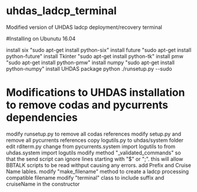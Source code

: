 # uhdas_ladcp_terminal
Modified version of UHDAS ladcp deployment/recovery terminal

#Installing on Ubunutu 16.04


install six 
"sudo apt-get install python-six"
install future 
"sudo apt-get install python-future"
install Tkinter 
"sudo apt-get install python-tk" 
install pmw 
"sudo apt-get install python-pmw" 
install numpy 
"sudo apt-get install python-numpy"
install UHDAS package
python ./runsetup.py --sudo



# Modifications to UHDAS installation to remove codas and pycurrents dependencies 
modify runsetup.py to remove all codas references
modify setup.py and remove all pycurrents references
copy logutils.py to uhdas/system folder
edit rditerm.py
    change from pycurrents.system import logutils to from uhdas.system import logutils
    modify method "_validated_commands" so that the send script can ignore lines starting with "$" or ";".
    this will allow BBTALK scripts to be read withput causing any errors.
    add Prefix and Cruise Name lables.
    modify "make_filename" method to create a ladcp processing compatible filename
    modify "terminal" class to include suffix and cruiseName in the constructor





